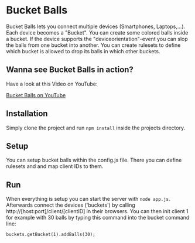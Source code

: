 # Bucket Balls

Bucket Balls lets you connect multiple devices (Smartphones, Laptops,...).
Each device becomes a "Bucket". You can create some colored balls inside a bucket.
If the device supports the "deviceorientation"-event you can slop the balls from one bucket
into another. You can create rulesets to define which bucket is allowed to
drop its balls in which other buckets.

## Wanna see Bucket Balls in action?

Have a look at this Video on YouTube:

[Bucket Balls on YouTube](http://www.youtube.com/watch?v=0jePdRJipe4)

## Installation

Simply clone the project and run ```npm install``` inside the projects directory.

## Setup

You can setup bucket balls within the config.js file. There you can define rulesets and
and map client IDs to them.

## Run

When everything is setup you can start the server with ```node app.js```.
Afterwards connect the devices ('buckets') by calling http://[host:port]/client/[clientID]
in their browsers.
You can then init client 1 for example with 30 balls by typing this command into the
bucket command line:

```
buckets.getBucket(1).addBalls(30);
```